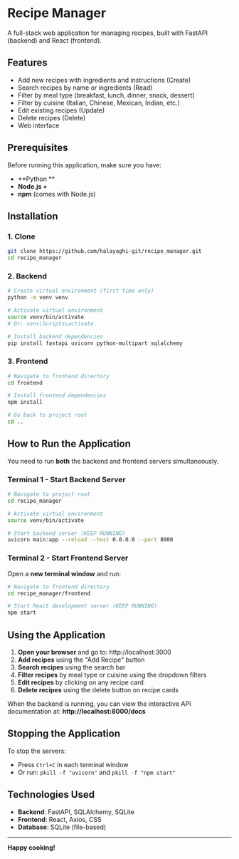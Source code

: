 # Recipe Manager

A full-stack web application for managing recipes, built with FastAPI (backend) and React (frontend).

## Features

- Add new recipes with ingredients and instructions (Create)
- Search recipes by name or ingredients (Read)
- Filter by meal type (breakfast, lunch, dinner, snack, dessert)
- Filter by cuisine (Italian, Chinese, Mexican, Indian, etc.)
- Edit existing recipes (Update)
- Delete recipes (Delete)
- Web interface

## Prerequisites

Before running this application, make sure you have:

- **Python ** 
- **Node.js +** 
- **npm** (comes with Node.js)

## Installation

### 1. Clone

```bash
git clone https://github.com/halayaghi-git/recipe_manager.git
cd recipe_manager

```

### 2. Backend 

```bash
# Create virtual environment (first time only)
python -m venv venv

# Activate virtual environment
source venv/bin/activate  
# Or: venv\Scripts\activate

# Install backend dependencies
pip install fastapi uvicorn python-multipart sqlalchemy
```

### 3. Frontend 

```bash
# Navigate to frontend directory
cd frontend

# Install frontend dependencies
npm install

# Go back to project root
cd ..
```

## How to Run the Application

You need to run **both** the backend and frontend servers simultaneously.

### Terminal 1 - Start Backend Server

```bash
# Navigate to project root
cd recipe_manager

# Activate virtual environment
source venv/bin/activate

# Start backend server (KEEP RUNNING)
uvicorn main:app --reload --host 0.0.0.0 --port 8000
```

### Terminal 2 - Start Frontend Server

Open a **new terminal window** and run:

```bash
# Navigate to frontend directory
cd recipe_manager/frontend

# Start React development server (KEEP RUNNING)
npm start
```

## Using the Application

1. **Open your browser** and go to: http://localhost:3000
2. **Add recipes** using the "Add Recipe" button
3. **Search recipes** using the search bar
4. **Filter recipes** by meal type or cuisine using the dropdown filters
5. **Edit recipes** by clicking on any recipe card
6. **Delete recipes** using the delete button on recipe cards



When the backend is running, you can view the interactive API documentation at:
**http://localhost:8000/docs**

## Stopping the Application

To stop the servers:
- Press `Ctrl+C` in each terminal window
- Or run: `pkill -f "uvicorn"` and `pkill -f "npm start"`


## Technologies Used

- **Backend**: FastAPI, SQLAlchemy, SQLite
- **Frontend**: React, Axios, CSS
- **Database**: SQLite (file-based)

---

**Happy cooking!**